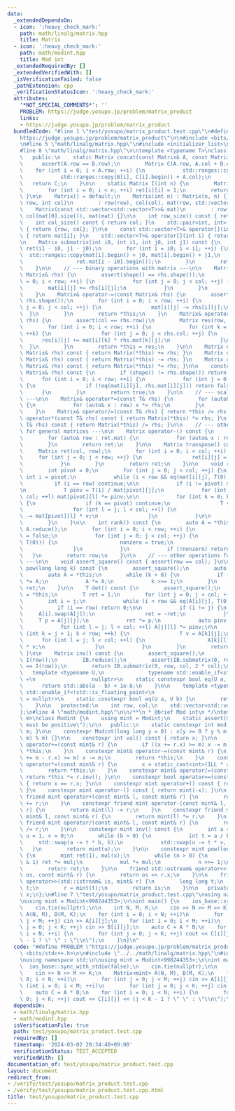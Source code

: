 ```yaml
---
data:
  _extendedDependsOn:
  - icon: ':heavy_check_mark:'
    path: math/linalg/matrix.hpp
    title: Matrix
  - icon: ':heavy_check_mark:'
    path: math/modint.hpp
    title: Mod int
  _extendedRequiredBy: []
  _extendedVerifiedWith: []
  _isVerificationFailed: false
  _pathExtension: cpp
  _verificationStatusIcon: ':heavy_check_mark:'
  attributes:
    '*NOT_SPECIAL_COMMENTS*': ''
    PROBLEM: https://judge.yosupo.jp/problem/matrix_product
    links:
    - https://judge.yosupo.jp/problem/matrix_product
  bundledCode: "#line 1 \"test/yosupo/matrix_product.test.cpp\"\n#define PROBLEM \"\
    https://judge.yosupo.jp/problem/matrix_product\"\n\n#include <bits/stdc++.h>\n\
    \n#line 5 \"math/linalg/matrix.hpp\"\n#include <initializer_list>\n#include <type_traits>\n\
    #line 8 \"math/linalg/matrix.hpp\"\n\ntemplate <typename T>\nclass Matrix {\n\
    \   public:\n    static Matrix concat(const Matrix& A, const Matrix& B) {\n  \
    \      assert(A.row == B.row);\n        Matrix C(A.row, A.col + B.col);\n    \
    \    for (int i = 0; i < A.row; ++i) {\n            std::ranges::copy(A[i], C[i].begin());\n\
    \            std::ranges::copy(B[i], C[i].begin() + A.col);\n        }\n     \
    \   return C;\n    }\n\n    static Matrix I(int n) {\n        Matrix ret(n);\n\
    \        for (int i = 0; i < n; ++i) ret[i][i] = 1;\n        return ret;\n   \
    \ }\n\n    Matrix() = default;\n    Matrix(int n) : Matrix(n, n) {}\n    Matrix(int\
    \ row, int col)\n        : row(row), col(col), mat(row, std::vector<T>(col)) {}\n\
    \    Matrix(const std::vector<std::vector<T>>& mat)\n        : row(mat.size()),\
    \ col(mat[0].size()), mat(mat) {}\n\n    int row_size() const { return row; }\n\
    \    int col_size() const { return col; }\n    std::pair<int, int> shape() const\
    \ { return {row, col}; }\n\n    const std::vector<T>& operator[](int i) const\
    \ { return mat[i]; }\n    std::vector<T>& operator[](int i) { return mat[i]; }\n\
    \n    Matrix submatrix(int i0, int i1, int j0, int j1) const {\n        Matrix\
    \ ret(i1 - i0, j1 - j0);\n        for (int i = i0; i < i1; ++i) {\n          \
    \  std::ranges::copy(mat[i].begin() + j0, mat[i].begin() + j1,\n             \
    \                 ret.mat[i - i0].begin());\n        }\n        return ret;\n\
    \    }\n\n    // --- binary operations with matrix ---\n\n    Matrix& operator+=(const\
    \ Matrix& rhs) {\n        assert(shape() == rhs.shape());\n        for (int i\
    \ = 0; i < row; ++i) {\n            for (int j = 0; j < col; ++j) {\n        \
    \        mat[i][j] += rhs[i][j];\n            }\n        }\n        return *this;\n\
    \    }\n    Matrix& operator-=(const Matrix& rhs) {\n        assert(shape() ==\
    \ rhs.shape());\n        for (int i = 0; i < row; ++i) {\n            for (int\
    \ j = 0; j < col; ++j) {\n                mat[i][j] -= rhs[i][j];\n          \
    \  }\n        }\n        return *this;\n    }\n    Matrix& operator*=(const Matrix&\
    \ rhs) {\n        assert(col == rhs.row);\n        Matrix res(row, rhs.col);\n\
    \        for (int i = 0; i < row; ++i) {\n            for (int k = 0; k < col;\
    \ ++k) {\n                for (int j = 0; j < rhs.col; ++j) {\n              \
    \      res[i][j] += mat[i][k] * rhs.mat[k][j];\n                }\n          \
    \  }\n        }\n        return *this = res;\n    }\n\n    Matrix operator+(const\
    \ Matrix& rhs) const { return Matrix(*this) += rhs; }\n    Matrix operator-(const\
    \ Matrix& rhs) const { return Matrix(*this) -= rhs; }\n    Matrix operator*(const\
    \ Matrix& rhs) const { return Matrix(*this) *= rhs; }\n\n    constexpr bool operator==(const\
    \ Matrix& rhs) const {\n        if (shape() != rhs.shape()) return false;\n  \
    \      for (int i = 0; i < row; ++i) {\n            for (int j = 0; j < col; ++j)\
    \ {\n                if (!eq(mat[i][j], rhs.mat[i][j])) return false;\n      \
    \      }\n        }\n        return true;\n    }\n\n    // --- scalar multiplication\
    \ ---\n\n    Matrix& operator*=(const T& rhs) {\n        for (auto& row : mat)\
    \ {\n            for (auto& x : row) x *= rhs;\n        }\n        return *this;\n\
    \    }\n    Matrix& operator/=(const T& rhs) { return *this /= rhs; }\n\n    Matrix\
    \ operator*(const T& rhs) const { return Matrix(*this) *= rhs; }\n    Matrix operator/(const\
    \ T& rhs) const { return Matrix(*this) /= rhs; }\n\n    // --- other operations\
    \ for general matrices ---\n\n    Matrix operator-() const {\n        Matrix ret(*this);\n\
    \        for (auto& row : ret.mat) {\n            for (auto& x : row) x = -x;\n\
    \        }\n        return ret;\n    }\n\n    Matrix transpose() const {\n   \
    \     Matrix ret(col, row);\n        for (int i = 0; i < col; ++i) {\n       \
    \     for (int j = 0; j < row; ++j) {\n                ret[i][j] = mat[j][i];\n\
    \            }\n        }\n        return ret;\n    }\n\n    void reduce() {\n\
    \        int pivot = 0;\n        for (int j = 0; j < col; ++j) {\n           \
    \ int i = pivot;\n            while (i < row && eq(mat[i][j], T(0))) ++i;\n  \
    \          if (i == row) continue;\n\n            if (i != pivot) mat[i].swap(mat[pivot]);\n\
    \n            T pinv = T(1) / mat[pivot][j];\n            for (int l = j; l <\
    \ col; ++l) mat[pivot][l] *= pinv;\n\n            for (int k = 0; k < row; ++k)\
    \ {\n                if (k == pivot) continue;\n                T v = mat[k][j];\n\
    \                for (int l = j; l < col; ++l) {\n                    mat[k][l]\
    \ -= mat[pivot][l] * v;\n                }\n            }\n\n            ++pivot;\n\
    \        }\n    }\n\n    int rank() const {\n        auto A = *this;\n       \
    \ A.reduce();\n        for (int i = 0; i < row; ++i) {\n            bool nonzero\
    \ = false;\n            for (int j = 0; j < col; ++j) {\n                if (!eq(A[i][j],\
    \ T(0))) {\n                    nonzero = true;\n                    break;\n\
    \                }\n            }\n            if (!nonzero) return i;\n     \
    \   }\n        return row;\n    }\n\n    // --- other operations for square matrices\
    \ ---\n\n    void assert_square() const { assert(row == col); }\n\n    Matrix\
    \ pow(long long k) const {\n        assert_square();\n        auto ret = I(row);\n\
    \        auto A = *this;\n        while (k > 0) {\n            if (k & 1) ret\
    \ *= A;\n            A *= A;\n            k >>= 1;\n        }\n        return\
    \ ret;\n    }\n\n    T det() const {\n        assert_square();\n        auto A\
    \ = *this;\n        T ret = 1;\n        for (int j = 0; j < col; ++j) {\n    \
    \        int i = j;\n            while (i < row && eq(A[i][j], T(0))) ++i;\n \
    \           if (i == row) return 0;\n\n            if (i != j) {\n           \
    \     A[i].swap(A[j]);\n                ret = -ret;\n            }\n\n       \
    \     T p = A[j][j];\n            ret *= p;\n            auto pinv = T(1) / p;\n\
    \            for (int l = j; l < col; ++l) A[j][l] *= pinv;\n\n            for\
    \ (int k = j + 1; k < row; ++k) {\n                T v = A[k][j];\n          \
    \      for (int l = j; l < col; ++l) {\n                    A[k][l] -= A[j][l]\
    \ * v;\n                }\n            }\n        }\n        return ret;\n   \
    \ }\n\n    Matrix inv() const {\n        assert_square();\n        auto IB = concat(*this,\
    \ I(row));\n        IB.reduce();\n        assert(IB.submatrix(0, row, 0, col)\
    \ == I(row));\n        return IB.submatrix(0, row, col, 2 * col);\n    }\n\n \
    \   template <typename U,\n              typename std::enable_if<std::is_floating_point<U>::value>::type*\
    \ =\n                  nullptr>\n    static constexpr bool eq(U a, U b) {\n  \
    \      return std::abs(a - b) < 1e-8;\n    }\n\n    template <typename U, typename\
    \ std::enable_if<!std::is_floating_point<\n                              U>::value>::type*\
    \ = nullptr>\n    static constexpr bool eq(U a, U b) {\n        return a == b;\n\
    \    }\n\n   protected:\n    int row, col;\n    std::vector<std::vector<T>> mat;\n\
    };\n#line 4 \"math/modint.hpp\"\n\n/**\n * @brief Mod int\n */\ntemplate <int\
    \ m>\nclass Modint {\n    using mint = Modint;\n    static_assert(m > 0, \"Modulus\
    \ must be positive\");\n\n   public:\n    static constexpr int mod() { return\
    \ m; }\n\n    constexpr Modint(long long y = 0) : x(y >= 0 ? y % m : (y % m +\
    \ m) % m) {}\n\n    constexpr int val() const { return x; }\n\n    constexpr mint&\
    \ operator+=(const mint& r) {\n        if ((x += r.x) >= m) x -= m;\n        return\
    \ *this;\n    }\n    constexpr mint& operator-=(const mint& r) {\n        if ((x\
    \ += m - r.x) >= m) x -= m;\n        return *this;\n    }\n    constexpr mint&\
    \ operator*=(const mint& r) {\n        x = static_cast<int>(1LL * x * r.x % m);\n\
    \        return *this;\n    }\n    constexpr mint& operator/=(const mint& r) {\
    \ return *this *= r.inv(); }\n\n    constexpr bool operator==(const mint& r) const\
    \ { return x == r.x; }\n\n    constexpr mint operator+() const { return *this;\
    \ }\n    constexpr mint operator-() const { return mint(-x); }\n\n    constexpr\
    \ friend mint operator+(const mint& l, const mint& r) {\n        return mint(l)\
    \ += r;\n    }\n    constexpr friend mint operator-(const mint& l, const mint&\
    \ r) {\n        return mint(l) -= r;\n    }\n    constexpr friend mint operator*(const\
    \ mint& l, const mint& r) {\n        return mint(l) *= r;\n    }\n    constexpr\
    \ friend mint operator/(const mint& l, const mint& r) {\n        return mint(l)\
    \ /= r;\n    }\n\n    constexpr mint inv() const {\n        int a = x, b = m,\
    \ u = 1, v = 0;\n        while (b > 0) {\n            int t = a / b;\n       \
    \     std::swap(a -= t * b, b);\n            std::swap(u -= t * v, v);\n     \
    \   }\n        return mint(u);\n    }\n\n    constexpr mint pow(long long n) const\
    \ {\n        mint ret(1), mul(x);\n        while (n > 0) {\n            if (n\
    \ & 1) ret *= mul;\n            mul *= mul;\n            n >>= 1;\n        }\n\
    \        return ret;\n    }\n\n    friend std::ostream& operator<<(std::ostream&\
    \ os, const mint& r) {\n        return os << r.x;\n    }\n\n    friend std::istream&\
    \ operator>>(std::istream& is, mint& r) {\n        long long t;\n        is >>\
    \ t;\n        r = mint(t);\n        return is;\n    }\n\n   private:\n    int\
    \ x;\n};\n#line 7 \"test/yosupo/matrix_product.test.cpp\"\nusing namespace std;\n\
    \nusing mint = Modint<998244353>;\n\nint main() {\n    ios_base::sync_with_stdio(false);\n\
    \    cin.tie(nullptr);\n\n    int N, M, K;\n    cin >> N >> M >> K;\n    Matrix<mint>\
    \ A(N, M), B(M, K);\n    for (int i = 0; i < N; ++i)\n        for (int j = 0;\
    \ j < M; ++j) cin >> A[i][j];\n    for (int i = 0; i < M; ++i)\n        for (int\
    \ j = 0; j < K; ++j) cin >> B[i][j];\n    auto C = A * B;\n    for (int i = 0;\
    \ i < N; ++i) {\n        for (int j = 0; j < K; ++j) cout << C[i][j] << (j < K\
    \ - 1 ? \" \" : \"\\n\");\n    }\n}\n"
  code: "#define PROBLEM \"https://judge.yosupo.jp/problem/matrix_product\"\n\n#include\
    \ <bits/stdc++.h>\n\n#include \"../../math/linalg/matrix.hpp\"\n#include \"../../math/modint.hpp\"\
    \nusing namespace std;\n\nusing mint = Modint<998244353>;\n\nint main() {\n  \
    \  ios_base::sync_with_stdio(false);\n    cin.tie(nullptr);\n\n    int N, M, K;\n\
    \    cin >> N >> M >> K;\n    Matrix<mint> A(N, M), B(M, K);\n    for (int i =\
    \ 0; i < N; ++i)\n        for (int j = 0; j < M; ++j) cin >> A[i][j];\n    for\
    \ (int i = 0; i < M; ++i)\n        for (int j = 0; j < K; ++j) cin >> B[i][j];\n\
    \    auto C = A * B;\n    for (int i = 0; i < N; ++i) {\n        for (int j =\
    \ 0; j < K; ++j) cout << C[i][j] << (j < K - 1 ? \" \" : \"\\n\");\n    }\n}\n"
  dependsOn:
  - math/linalg/matrix.hpp
  - math/modint.hpp
  isVerificationFile: true
  path: test/yosupo/matrix_product.test.cpp
  requiredBy: []
  timestamp: '2024-03-02 20:34:40+09:00'
  verificationStatus: TEST_ACCEPTED
  verifiedWith: []
documentation_of: test/yosupo/matrix_product.test.cpp
layout: document
redirect_from:
- /verify/test/yosupo/matrix_product.test.cpp
- /verify/test/yosupo/matrix_product.test.cpp.html
title: test/yosupo/matrix_product.test.cpp
---
```

